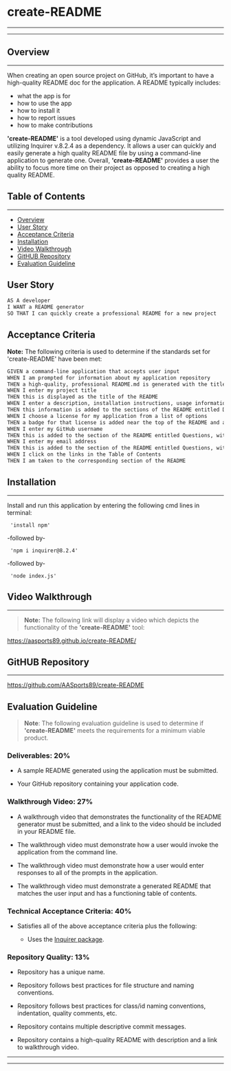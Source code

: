   # create-README
  ---
  ---

  ## Overview
  ---
  When creating an open source project on GitHub, it’s important to have a high-quality README doc for the application. A README typically includes: 
  * what the app is for 
  * how to use the app 
  * how to install it 
  * how to report issues 
  * how to make contributions

**'create-README'** is a tool developed using dynamic JavaScript and utilizing Inquirer v.8.2.4 as a dependency. It allows a user can quickly and easily generate a high quality README file by using a command-line application to generate one. Overall, **'create-README'** provides a user the ability to focus more time on their project as opposed to creating a high quality README.

  ## Table of Contents
  ---

  * [Overview](#overview)
  * [User Story](#user-story)
  * [Acceptance Criteria](#acceptance-criteria)
  * [Installation](#installation)
  * [Video Walkthrough](#video-walkthrough)
  * [GitHUB Repository](#github-repository)
  * [Evaluation Guideline](#evaluation-guideline)

## User Story

```md
AS A developer
I WANT a README generator
SO THAT I can quickly create a professional README for a new project
```

## Acceptance Criteria

**Note:** The following criteria is used to determine if the standards set for 'create-README' have been met:

```md
GIVEN a command-line application that accepts user input
WHEN I am prompted for information about my application repository
THEN a high-quality, professional README.md is generated with the title of my project and sections entitled Description, Table of Contents, Installation, Usage, License, Contributing, Tests, and Questions
WHEN I enter my project title
THEN this is displayed as the title of the README
WHEN I enter a description, installation instructions, usage information, contribution guidelines, and test instructions
THEN this information is added to the sections of the README entitled Description, Installation, Usage, Contributing, and Tests
WHEN I choose a license for my application from a list of options
THEN a badge for that license is added near the top of the README and a notice is added to the section of the README entitled License that explains which license the application is covered under
WHEN I enter my GitHub username
THEN this is added to the section of the README entitled Questions, with a link to my GitHub profile
WHEN I enter my email address
THEN this is added to the section of the README entitled Questions, with instructions on how to reach me with additional questions
WHEN I click on the links in the Table of Contents
THEN I am taken to the corresponding section of the README
```

  ## Installation
  ----

Install and run this application by entering the following cmd lines in terminal:
```
 'install npm'
```
 -followed by-
```
 'npm i inquirer@8.2.4'
```
 -followed by- 
```
 'node index.js' 
```
  
  ## Video Walkthrough
  ---
  > **Note:** The following link will display a video which depicts the functionality of the **'create-README'** tool:

  https://aasports89.github.io/create-README/

  ## GitHUB Repository
  ---
  https://github.com/AASports89/create-README

  ## Evaluation Guideline

> **Note**: The following evaluation guideline is used to determine if **'create-README'** meets the requirements for a minimum viable product.

### Deliverables: 20%

* A sample README generated using the application must be submitted.

* Your GitHub repository containing your application code.

### Walkthrough Video: 27%

* A walkthrough video that demonstrates the functionality of the README generator must be submitted, and a link to the video should be included in your README file.

* The walkthrough video must demonstrate how a user would invoke the application from the command line.

* The walkthrough video must demonstrate how a user would enter responses to all of the prompts in the application.

* The walkthrough video must demonstrate a generated README that matches the user input and has a functioning table of contents.

### Technical Acceptance Criteria: 40%

* Satisfies all of the above acceptance criteria plus the following:

	* Uses the [Inquirer package](https://www.npmjs.com/package/inquirer/v/8.2.4).

### Repository Quality: 13%

* Repository has a unique name.

* Repository follows best practices for file structure and naming conventions.

* Repository follows best practices for class/id naming conventions, indentation, quality comments, etc.

* Repository contains multiple descriptive commit messages.

* Repository contains a high-quality README with description and a link to walkthrough video.

---
---